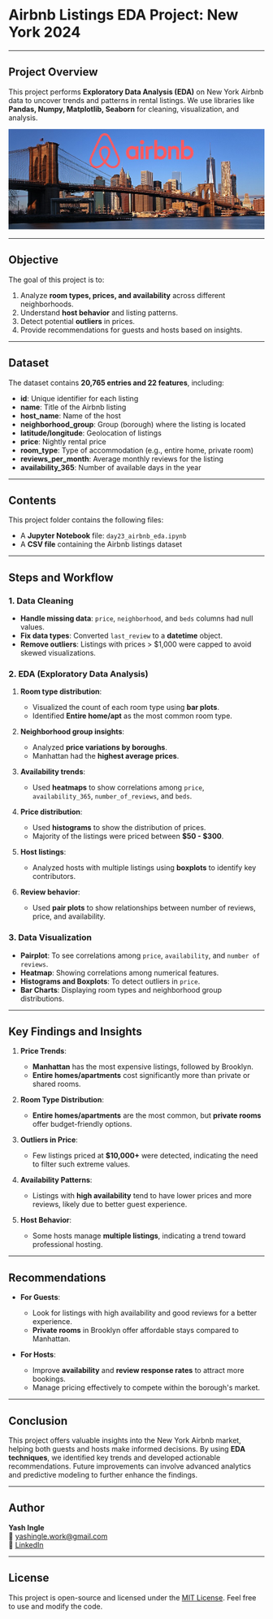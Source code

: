 # Airbnb Listings EDA Project: New York 2024  

---

## Project Overview  
This project performs **Exploratory Data Analysis (EDA)** on New York Airbnb data to uncover trends and patterns in rental listings. We use libraries like **Pandas, Numpy, Matplotlib, Seaborn** for cleaning, visualization, and analysis.  

![](logo.jpg)

---

## Objective  
The goal of this project is to:  
1. Analyze **room types, prices, and availability** across different neighborhoods.  
2. Understand **host behavior** and listing patterns.  
3. Detect potential **outliers** in prices.  
4. Provide recommendations for guests and hosts based on insights.  

---

## Dataset  
The dataset contains **20,765 entries and 22 features**, including:  
- **id**: Unique identifier for each listing  
- **name**: Title of the Airbnb listing  
- **host_name**: Name of the host  
- **neighborhood_group**: Group (borough) where the listing is located  
- **latitude/longitude**: Geolocation of listings  
- **price**: Nightly rental price  
- **room_type**: Type of accommodation (e.g., entire home, private room)  
- **reviews_per_month**: Average monthly reviews for the listing  
- **availability_365**: Number of available days in the year  

---

## Contents  
This project folder contains the following files:  
- A **Jupyter Notebook** file: `day23_airbnb_eda.ipynb`  
- A **CSV file** containing the Airbnb listings dataset  

---

## Steps and Workflow  

### 1. Data Cleaning  
- **Handle missing data**: `price`, `neighborhood`, and `beds` columns had null values.  
- **Fix data types**: Converted `last_review` to a **datetime** object.  
- **Remove outliers**: Listings with prices > $1,000 were capped to avoid skewed visualizations.  

### 2. EDA (Exploratory Data Analysis)  
1. **Room type distribution**:  
   - Visualized the count of each room type using **bar plots**.  
   - Identified **Entire home/apt** as the most common room type.  

2. **Neighborhood group insights**:  
   - Analyzed **price variations by boroughs**.  
   - Manhattan had the **highest average prices**.  

3. **Availability trends**:  
   - Used **heatmaps** to show correlations among `price`, `availability_365`, `number_of_reviews`, and `beds`.  

4. **Price distribution**:  
   - Used **histograms** to show the distribution of prices.  
   - Majority of the listings were priced between **$50 - $300**.  

5. **Host listings**:  
   - Analyzed hosts with multiple listings using **boxplots** to identify key contributors.  

6. **Review behavior**:  
   - Used **pair plots** to show relationships between number of reviews, price, and availability.  

### 3. Data Visualization  
- **Pairplot**: To see correlations among `price`, `availability`, and `number of reviews`.  
- **Heatmap**: Showing correlations among numerical features.  
- **Histograms and Boxplots**: To detect outliers in `price`.  
- **Bar Charts**: Displaying room types and neighborhood group distributions.  

---

## Key Findings and Insights  
1. **Price Trends**:  
   - **Manhattan** has the most expensive listings, followed by Brooklyn.  
   - **Entire homes/apartments** cost significantly more than private or shared rooms.  

2. **Room Type Distribution**:  
   - **Entire homes/apartments** are the most common, but **private rooms** offer budget-friendly options.  

3. **Outliers in Price**:  
   - Few listings priced at **$10,000+** were detected, indicating the need to filter such extreme values.  

4. **Availability Patterns**:  
   - Listings with **high availability** tend to have lower prices and more reviews, likely due to better guest experience.  

5. **Host Behavior**:  
   - Some hosts manage **multiple listings**, indicating a trend toward professional hosting.  

---

## Recommendations  
- **For Guests**:  
   - Look for listings with high availability and good reviews for a better experience.  
   - **Private rooms** in Brooklyn offer affordable stays compared to Manhattan.  

- **For Hosts**:  
   - Improve **availability** and **review response rates** to attract more bookings.  
   - Manage pricing effectively to compete within the borough's market.  

---

## Conclusion  
This project offers valuable insights into the New York Airbnb market, helping both guests and hosts make informed decisions. By using **EDA techniques**, we identified key trends and developed actionable recommendations. Future improvements can involve advanced analytics and predictive modeling to further enhance the findings.  

---

## Author  
**Yash Ingle**  
📧 yashingle.work@gmail.com  
🔗 [LinkedIn](https://www.linkedin.com/in/yashingle24)  

---

## License  
This project is open-source and licensed under the [MIT License](https://opensource.org/licenses/MIT). Feel free to use and modify the code.  

